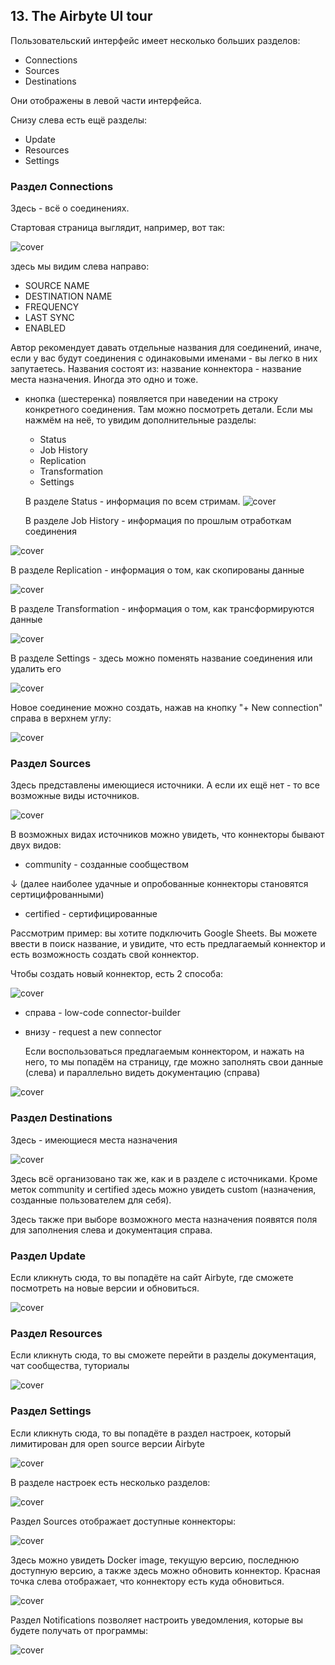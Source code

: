 ## 13. The Airbyte UI tour

Пользовательский интерфейс имеет несколько больших разделов:
- Connections
- Sources
- Destinations

Они отображены в левой части интерфейса.

Снизу слева есть ещё разделы:
- Update
- Resources
- Settings
  
### Раздел Connections

Здесь - всё о соединениях.

Стартовая страница выглядит, например, вот так:

![cover](https://github.com/Malakhova-Natalya/IT_courses/blob/main/The%20Complete%20Hands-on%20Introduction%20to%20Airbyte/26%20-%20UI%20start%20page.png)

здесь мы видим слева направо:
- SOURCE NAME
- DESTINATION NAME
- FREQUENCY
- LAST SYNC
- ENABLED
  
Автор рекомендует давать отдельные названия для соединений, иначе, если у вас будут соединения с одинаковыми именами - вы легко в них запутаетесь.
Названия состоят из: название коннектора - название места назначения. Иногда это одно и тоже.

- кнопка (шестеренка) появляется при наведении на строку конкретного соединения. Там можно посмотреть детали. Если мы нажмём на неё, то увидим дополнительные разделы:

  - Status
  - Job History
  - Replication
  - Transformation
  - Settings

  В разделе Status - информация по всем стримам.
![cover](https://github.com/Malakhova-Natalya/IT_courses/blob/main/The%20Complete%20Hands-on%20Introduction%20to%20Airbyte/27%20-%20details.png)

  В разделе Job History - информация по прошлым отработкам соединения

![cover](https://github.com/Malakhova-Natalya/IT_courses/blob/main/The%20Complete%20Hands-on%20Introduction%20to%20Airbyte/28%20-%20Job%20History.png)

  В разделе Replication - информация о том, как скопированы данные
  
![cover](https://github.com/Malakhova-Natalya/IT_courses/blob/main/The%20Complete%20Hands-on%20Introduction%20to%20Airbyte/29%20-%20Replication.png)

  В разделе Transformation - информация о том, как трансформируются данные

![cover](https://github.com/Malakhova-Natalya/IT_courses/blob/main/The%20Complete%20Hands-on%20Introduction%20to%20Airbyte/30%20-%20Transformation.png)

  В разделе Settings - здесь можно поменять название соединения или удалить его

![cover](https://github.com/Malakhova-Natalya/IT_courses/blob/main/The%20Complete%20Hands-on%20Introduction%20to%20Airbyte/31%20-%20Settings.png)

Новое соединение можно создать, нажав на кнопку "+ New connection" справа в верхнем углу:

![cover](https://github.com/Malakhova-Natalya/IT_courses/blob/main/The%20Complete%20Hands-on%20Introduction%20to%20Airbyte/32%20-%20New%20connection.png)

### Раздел Sources

Здесь представлены имеющиеся источники. А если их ещё нет - то все возможные виды источников.

![cover](https://github.com/Malakhova-Natalya/IT_courses/blob/main/The%20Complete%20Hands-on%20Introduction%20to%20Airbyte/33%20-%20Sources.png)

В возможных видах источников можно увидеть, что коннекторы бывают двух видов: 
  - community - созданные сообществом
    
  ↓ (далее наиболее удачные и опробованные коннекторы становятся сертицифрованными)
  
  - certified - сертифицированные

Рассмотрим пример: вы хотите подключить Google Sheets. Вы можете ввести в поиск название, и увидите, что есть предлагаемый коннектор и есть возможность создать свой коннектор.

Чтобы создать новый коннектор, есть 2 способа:

![cover](https://github.com/Malakhova-Natalya/IT_courses/blob/main/The%20Complete%20Hands-on%20Introduction%20to%20Airbyte/35%20-%20two%20ways%20of%20creating%20new%20connector.png)
- справа - low-code connector-builder
- внизу - request a new connector

  Если воспользоваться предлагаемым коннектором, и нажать на него, то мы попадём на страницу, где можно заполнять свои данные (слева) и параллельно видеть документацию (справа)

![cover](https://github.com/Malakhova-Natalya/IT_courses/blob/main/The%20Complete%20Hands-on%20Introduction%20to%20Airbyte/36%20-%20example%20of%20Google%20Sheets.png)

### Раздел Destinations

Здесь -  имеющиеся места назначения

![cover](https://github.com/Malakhova-Natalya/IT_courses/blob/main/The%20Complete%20Hands-on%20Introduction%20to%20Airbyte/34%20-%20Destinations.png)

Здесь всё организовано так же, как и в разделе с источниками. Кроме меток community и certified здесь можно увидеть custom (назначения, созданные пользователем для себя).

Здесь также при выборе возможного места назначения появятся поля для заполнения слева и документация справа.

### Раздел Update

Если кликнуть сюда, то вы попадёте на сайт Airbyte, где сможете посмотреть на новые версии и обновиться. 

![cover](https://github.com/Malakhova-Natalya/IT_courses/blob/main/The%20Complete%20Hands-on%20Introduction%20to%20Airbyte/37%20-%20Update.png)


### Раздел Resources

Если кликнуть сюда, то вы сможете перейти в разделы документация, чат сообщества, туториалы

![cover](https://github.com/Malakhova-Natalya/IT_courses/blob/main/The%20Complete%20Hands-on%20Introduction%20to%20Airbyte/38%20-%20Resources.png)

### Раздел Settings

Если кликнуть сюда, то вы попадёте в раздел настроек, который лимитирован для open source версии Airbyte

![cover](https://github.com/Malakhova-Natalya/IT_courses/blob/main/The%20Complete%20Hands-on%20Introduction%20to%20Airbyte/39%20-%20Settings.png)

В разделе настроек есть несколько разделов:

![cover](https://github.com/Malakhova-Natalya/IT_courses/blob/main/The%20Complete%20Hands-on%20Introduction%20to%20Airbyte/40%20-%20Settings%20inside.png)

Раздел Sources отображает доступные коннекторы:

![cover](https://github.com/Malakhova-Natalya/IT_courses/blob/main/The%20Complete%20Hands-on%20Introduction%20to%20Airbyte/41%20-%20Settings%20-%20Sources.png)

Здесь можно увидеть Docker image, текущую версию, последнюю доступную версию, а также здесь можно обновить коннектор. Красная точка слева отображает, что коннектору есть куда обновиться.

![cover](https://github.com/Malakhova-Natalya/IT_courses/blob/main/The%20Complete%20Hands-on%20Introduction%20to%20Airbyte/42%20-%20Available%20source%20connectors.png)

Раздел Notifications позволяет настроить уведомления, которые вы будете получать от программы:

![cover](https://github.com/Malakhova-Natalya/IT_courses/blob/main/The%20Complete%20Hands-on%20Introduction%20to%20Airbyte/43%20-%20Notifications.png)
